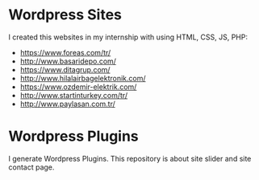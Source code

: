 # Wordpress Sites
I created this websites in my internship with using HTML, CSS, JS, PHP:
- https://www.foreas.com/tr/
- http://www.basaridepo.com/
- https://www.ditagrup.com/
- http://www.hilalairbagelektronik.com/
- https://www.ozdemir-elektrik.com/
- http://www.startinturkey.com/tr/
- http://www.paylasan.com.tr/

# Wordpress Plugins
I generate Wordpress Plugins. This repository is about site slider and site contact page.
